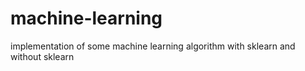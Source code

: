 # machine-learning
implementation of some machine learning algorithm with sklearn and without sklearn
